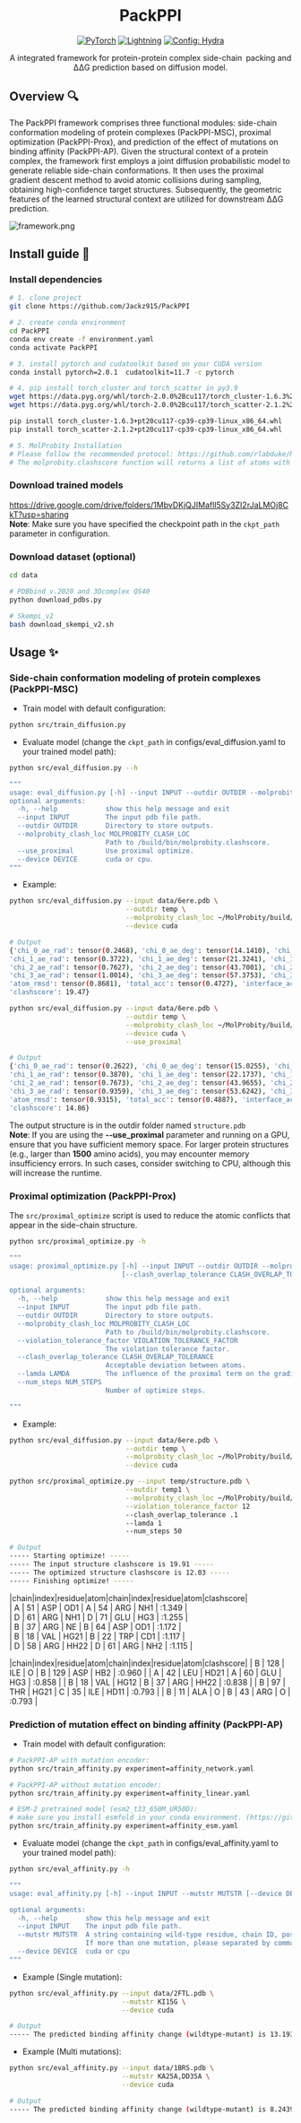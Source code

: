 <div align="center">

# PackPPI
<a href="https://pytorch.org/get-started/locally/"><img alt="PyTorch" src="https://img.shields.io/badge/PyTorch-ee4c2c?logo=pytorch&logoColor=white"></a>
<a href="https://pytorchlightning.ai/"><img alt="Lightning" src="https://img.shields.io/badge/-Lightning-792ee5?logo=pytorchlightning&logoColor=white"></a>
<a href="https://hydra.cc/"><img alt="Config: Hydra" src="https://img.shields.io/badge/Config-Hydra-89b8cd"></a>

A integrated framework for protein-protein complex side-chain packing and <br> 
ΔΔG prediction based on diffusion model.
</div>

## Overview :mag:
The PackPPI framework comprises three functional modules: side-chain conformation modeling of protein complexes (PackPPI-MSC), proximal optimization (PackPPI-Prox), and prediction of the effect of mutations on binding affinity (PackPPI-AP). Given the structural context of a protein complex, the framework first employs a joint diffusion probabilistic model to generate reliable side-chain conformations. It then uses the proximal gradient descent method to avoid atomic collisions during sampling, obtaining high-confidence target structures. Subsequently, the geometric features of the learned structural context are utilized for downstream ΔΔG prediction.

![framework.png](./imgs/Framework.png)


## Install guide :rocket:

### Install dependencies
``` bash
# 1. clone project
git clone https://github.com/Jackz915/PackPPI

# 2. create conda environment
cd PackPPI
conda env create -f environment.yaml
conda activate PackPPI

# 3. install pytorch and cudatoolkit based on your CUDA version
conda install pytorch=2.0.1  cudatoolkit=11.7 -c pytorch

# 4. pip install torch_cluster and torch_scatter in py3.9
wget https://data.pyg.org/whl/torch-2.0.0%2Bcu117/torch_cluster-1.6.3%2Bpt20cu117-cp39-cp39-linux_x86_64.whl
wget https://data.pyg.org/whl/torch-2.0.0%2Bcu117/torch_scatter-2.1.2%2Bpt20cu117-cp39-cp39-linux_x86_64.whl

pip install torch_cluster-1.6.3+pt20cu117-cp39-cp39-linux_x86_64.whl
pip install torch_scatter-2.1.2+pt20cu117-cp39-cp39-linux_x86_64.whl

# 5. MolProbity Installation
# Please follow the recommended protocol: https://github.com/rlabduke/MolProbity
# The molprobity.clashscore function will returns a list of atoms with impossible steric clashes and the clashscore.
```

### Download trained models
https://drive.google.com/drive/folders/1MbvDKjQJIMafll5Sy3ZI2rJaLMOj8CkT?usp=sharing  <br>
**Note**: Make sure you have specified the checkpoint path in the `ckpt_path` parameter in configuration.

### Download dataset (optional)
``` bash
cd data

# PDBbind v.2020 and 3Dcomplex QS40
python download_pdbs.py

# Skempi_v2
bash download_skempi_v2.sh
```


## Usage :sparkles:

### Side-chain conformation modeling of protein complexes (PackPPI-MSC)
- Train model with default configuration:

``` bash
python src/train_diffusion.py
```

- Evaluate model (change the `ckpt_path` in configs/eval_diffusion.yaml to your trained model path):
``` bash
python src/eval_diffusion.py --h

"""
usage: eval_diffusion.py [-h] --input INPUT --outdir OUTDIR --molprobity_clash_loc MOLPROBITY_CLASH_LOC [--use_proximal] [--device DEVICE]
optional arguments:
  -h, --help            show this help message and exit
  --input INPUT         The input pdb file path.
  --outdir OUTDIR       Directory to store outputs.
  --molprobity_clash_loc MOLPROBITY_CLASH_LOC
                        Path to /build/bin/molprobity.clashscore.
  --use_proximal        Use proximal optimize.
  --device DEVICE       cuda or cpu.
"""
```

- Example:
``` bash
python src/eval_diffusion.py --input data/6ere.pdb \
                             --outdir temp \
                             --molprobity_clash_loc ~/MolProbity/build/bin/molprobity.clashscore \
                             --device cuda

# Output
{'chi_0_ae_rad': tensor(0.2468), 'chi_0_ae_deg': tensor(14.1410), 'chi_0_acc': tensor(0.7935),
'chi_1_ae_rad': tensor(0.3722), 'chi_1_ae_deg': tensor(21.3241), 'chi_1_acc': tensor(0.5446),
'chi_2_ae_rad': tensor(0.7627), 'chi_2_ae_deg': tensor(43.7001), 'chi_2_acc': tensor(0.3306),
'chi_3_ae_rad': tensor(1.0014), 'chi_3_ae_deg': tensor(57.3753), 'chi_3_acc': tensor(0.2222),
'atom_rmsd': tensor(0.8681), 'total_acc': tensor(0.4727), 'interface_acc': tensor(0.4035),
'clashscore': 19.47}
```

``` bash
python src/eval_diffusion.py --input data/6ere.pdb \
                             --outdir temp \
                             --molprobity_clash_loc ~/MolProbity/build/bin/molprobity.clashscore \
                             --device cuda \
                             --use_proximal

# Output
{'chi_0_ae_rad': tensor(0.2622), 'chi_0_ae_deg': tensor(15.0255), 'chi_0_acc': tensor(0.8071),
'chi_1_ae_rad': tensor(0.3870), 'chi_1_ae_deg': tensor(22.1737), 'chi_1_acc': tensor(0.5287),
'chi_2_ae_rad': tensor(0.7673), 'chi_2_ae_deg': tensor(43.9655), 'chi_2_acc': tensor(0.3967),
'chi_3_ae_rad': tensor(0.9359), 'chi_3_ae_deg': tensor(53.6242), 'chi_3_acc': tensor(0.2222),
'atom_rmsd': tensor(0.9315), 'total_acc': tensor(0.4887), 'interface_acc': tensor(0.5389),
'clashscore': 14.86}
```

The output structure is in the outdir folder named `structure.pdb` <br>
**Note**: If you are using the **--use_proximal** parameter and running on a GPU, ensure that you have sufficient memory space.
For larger protein structures (e.g., larger than **1500** amino acids), you may encounter memory insufficiency errors.
In such cases, consider switching to CPU, although this will increase the runtime.


### Proximal optimization (PackPPI-Prox)
The `src/proximal_optimize` script is used to reduce the atomic conflicts that appear in the side-chain structure.

``` bash
python src/proximal_optimize.py -h

"""
usage: proximal_optimize.py [-h] --input INPUT --outdir OUTDIR --molprobity_clash_loc MOLPROBITY_CLASH_LOC [--violation_tolerance_factor VIOLATION_TOLERANCE_FACTOR]
                            [--clash_overlap_tolerance CLASH_OVERLAP_TOLERANCE] [--lamda LAMDA] [--num_steps NUM_STEPS]

optional arguments:
  -h, --help            show this help message and exit
  --input INPUT         The input pdb file path.
  --outdir OUTDIR       Directory to store outputs.
  --molprobity_clash_loc MOLPROBITY_CLASH_LOC
                        Path to /build/bin/molprobity.clashscore.
  --violation_tolerance_factor VIOLATION_TOLERANCE_FACTOR
                        The violation tolerance factor.
  --clash_overlap_tolerance CLASH_OVERLAP_TOLERANCE
                        Acceptable deviation between atoms.
  --lamda LAMDA         The influence of the proximal term on the gradient.
  --num_steps NUM_STEPS
                        Number of optimize steps.

"""
```

- Example:
``` bash
python src/eval_diffusion.py --input data/6ere.pdb \
                             --outdir temp \
                             --molprobity_clash_loc ~/MolProbity/build/bin/molprobity.clashscore \
                             --device cuda

python src/proximal_optimize.py --input temp/structure.pdb \
                             --outdir temp1 \
                             --molprobity_clash_loc ~/MolProbity/build/bin/molprobity.clashscore \
                             --violation_tolerance_factor 12
                             --clash_overlap_tolerance .1
                             --lamda 1
                             --num_steps 50

# Output
----- Starting optimize! -----
----- The input structure clashscore is 19.91 -----
----- The optimized structure clashscore is 12.03 -----
----- Finishing optimize! -----
```

|chain|index|residue|atom|chain|index|residue|atom|clashscore|      
| A | 51 | ASP | OD1  | A | 54 | ARG | NH1 | :1.349 |  
| D | 61 | ARG | NH1  | D | 71 | GLU | HG3 | :1.255 |   
| B | 37 | ARG | NE   | B | 64 | ASP | OD1 | :1.172 |  
| B | 18 | VAL | HG21 | B | 22 | TRP | CD1 | :1.117 |     
| D | 58 | ARG | HH22 | D | 61 | ARG | NH2 | :1.115 |  


|chain|index|residue|atom|chain|index|residue|atom|clashscore|
| B | 128 | ILE | O     | B | 129 | ASP | HB2  | :0.960 |
| A | 42  | LEU | HD21  | A | 60  | GLU | HG3  | :0.858 |
| B | 18  | VAL | HG12  | B | 37  | ARG | HH22 | :0.838 |
| B | 97  | THR | HG21  | C | 35  | ILE | HD11 | :0.793 |
| B | 11  | ALA | O     | B | 43  | ARG | O    | :0.793 |


### Prediction of mutation effect on binding affinity (PackPPI-AP)
- Train model with default configuration:

``` bash
# PackPPI-AP with mutation encoder:
python src/train_affinity.py experiment=affinity_network.yaml

# PackPPI-AP without mutation encoder:
python src/train_affinity.py experiment=affinity_linear.yaml

# ESM-2 pretrained model (esm2_t33_650M_UR50D):
# make sure you install esmfold in your conda environment. (https://github.com/facebookresearch/esm) 
python src/train_affinity.py experiment=affinity_esm.yaml
```

- Evaluate model (change the `ckpt_path` in configs/eval_affinity.yaml to your trained model path):
``` bash
python src/eval_affinity.py -h

"""
usage: eval_affinity.py [-h] --input INPUT --mutstr MUTSTR [--device DEVICE]

optional arguments:
  -h, --help       show this help message and exit
  --input INPUT    The input pdb file path.
  --mutstr MUTSTR  A string containing wild-type residue, chain ID, position, and mutant residue (e.g., "RA47A").
                   If more than one mutation, please separated by commas (e.g., "RA47A,EA48A").
  --device DEVICE  cuda or cpu
"""
```

- Example (Single mutation):
``` bash
python src/eval_affinity.py --input data/2FTL.pdb \
                            --mutstr KI15G \
                            --device cuda

# Output
----- The predicted binding affinity change (wildtype-mutant) is 13.1932 kcal/mol -----
```

- Example (Multi mutations):
``` bash
python src/eval_affinity.py --input data/1BRS.pdb \
                            --mutstr KA25A,DD35A \
                            --device cuda

# Output
----- The predicted binding affinity change (wildtype-mutant) is 8.2439 kcal/mol -----
```







